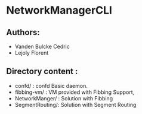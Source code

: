 # NetworkManagerCLI

## Authors:
  * Vanden Bulcke Cedric
  * Lejoly Florent
## Directory content :
* confd/ :  confd Basic daemon.
* fibbing-vm/ : VM provided with Fibbing Support,
* NetworkManger/ : Solution with Fibbing
* SegmentRouting/: Solution with Segment Routing   
